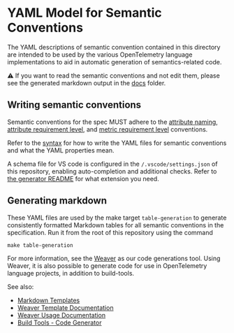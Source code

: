 # YAML Model for Semantic Conventions

The YAML descriptions of semantic convention contained in this directory are intended to
be used by the various OpenTelemetry language implementations to aid in automatic
generation of semantics-related code.

⚠ If you want to read the semantic conventions and not edit them, please see
the generated markdown output in the [docs](../docs/README.md) folder.

## Writing semantic conventions

Semantic conventions for the spec MUST adhere to the
[attribute naming](../docs/general/attribute-naming.md),
[attribute requirement level](../docs/general/attribute-requirement-level.md),
and [metric requirement level](../docs/general/metric-requirement-level.md) conventions.

Refer to the [syntax](https://github.com/open-telemetry/build-tools/tree/v0.24.0/semantic-conventions/syntax.md)
for how to write the YAML files for semantic conventions and what the YAML properties mean.

A schema file for VS code is configured in the `/.vscode/settings.json` of this
repository, enabling auto-completion and additional checks. Refer to
[the generator README](https://github.com/open-telemetry/build-tools/tree/v0.24.0/semantic-conventions/README.md) for what extension you need.

## Generating markdown

These YAML files are used by the make target `table-generation` to generate consistently
formatted Markdown tables for all semantic conventions in the specification. Run it from the root of this repository using the command

```
make table-generation
```

For more information, see the [Weaver](https://github.com/open-telemetry/weaver)
as our code generations tool.
Using Weaver, it is also possible to generate code for use in OpenTelemetry
language projects, in addition to build-tools.

See also:

* [Markdown Templates](https://github.com/open-telemetry/semantic_conventions/tree/main/templates/registry/markdown)
* [Weaver Template Documentation](https://github.com/open-telemetry/weaver/blob/main/crates/weaver_forge/README.md)
* [Weaver Usage Documentation](https://github.com/open-telemetry/weaver/blob/main/docs/usage.md#registry-generate)
* [Build Tools - Code Generator](https://github.com/open-telemetry/build-tools/tree/main/semantic-conventions#code-generator)
